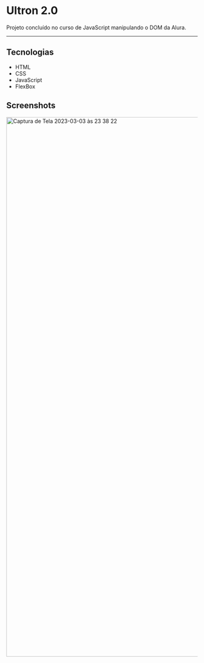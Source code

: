 # Ultron 2.0
Projeto concluído no curso de JavaScript manipulando o DOM da Alura.

<hr>

## Tecnologias
* HTML
* CSS
* JavaScript
* FlexBox

## Screenshots
<img width="1418" alt="Captura de Tela 2023-03-03 às 23 38 22" src="https://user-images.githubusercontent.com/125400699/222871607-70e1e867-b8f7-457d-98a8-e8e37ca865e9.png">
